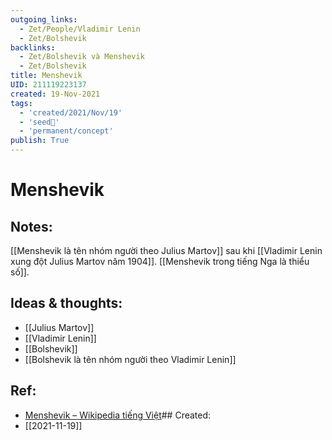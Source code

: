 ```yaml
---
outgoing_links:
  - Zet/People/Vladimir Lenin
  - Zet/Bolshevik
backlinks:
  - Zet/Bolshevik và Menshevik
  - Zet/Bolshevik
title: Menshevik
UID: 211119223137
created: 19-Nov-2021
tags:
  - 'created/2021/Nov/19'
  - 'seed🥜'
  - 'permanent/concept'
publish: True
---
```

# Menshevik

## Notes:
[[Menshevik là tên nhóm người theo Julius Martov]] sau khi [[Vladimir Lenin xung đột Julius Martov năm 1904]]. [[Menshevik trong tiếng Nga là thiểu số]].

## Ideas & thoughts:
- [[Julius Martov]]
- [[Vladimir Lenin]]
- [[Bolshevik]]
- [[Bolshevik là tên nhóm người theo Vladimir Lenin]]

## Ref:
- [Menshevik – Wikipedia tiếng Việt](https://vi.wikipedia.org/wiki/Menshevik)## Created:
- [[2021-11-19]]
